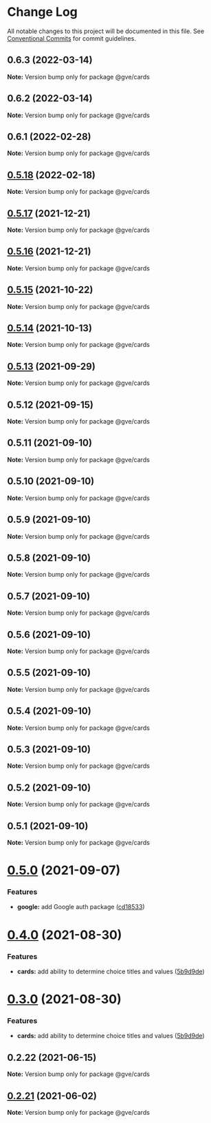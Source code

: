 # Change Log

All notable changes to this project will be documented in this file.
See [Conventional Commits](https://conventionalcommits.org) for commit guidelines.

## 0.6.3 (2022-03-14)

**Note:** Version bump only for package @gve/cards





## 0.6.2 (2022-03-14)

**Note:** Version bump only for package @gve/cards





## 0.6.1 (2022-02-28)

**Note:** Version bump only for package @gve/cards





## [0.5.18](https://github.com/CiscoDevNet/essentials/compare/@gve/cards@0.5.17...@gve/cards@0.5.18) (2022-02-18)

**Note:** Version bump only for package @gve/cards





## [0.5.17](https://github.com/CiscoDevNet/essentials/compare/@gve/cards@0.5.16...@gve/cards@0.5.17) (2021-12-21)

**Note:** Version bump only for package @gve/cards





## [0.5.16](https://github.com/CiscoDevNet/essentials/compare/@gve/cards@0.5.14...@gve/cards@0.5.16) (2021-12-21)

**Note:** Version bump only for package @gve/cards





## [0.5.15](https://github.com/mattnorris/essentials/compare/@gve/cards@0.5.14...@gve/cards@0.5.15) (2021-10-22)

**Note:** Version bump only for package @gve/cards





## [0.5.14](https://github.com/mattnorris/essentials/compare/@gve/cards@0.5.12...@gve/cards@0.5.14) (2021-10-13)

**Note:** Version bump only for package @gve/cards





## [0.5.13](https://github.com/mattnorris/essentials/compare/@gve/cards@0.5.12...@gve/cards@0.5.13) (2021-09-29)

**Note:** Version bump only for package @gve/cards





## 0.5.12 (2021-09-15)

**Note:** Version bump only for package @gve/cards





## 0.5.11 (2021-09-10)

**Note:** Version bump only for package @gve/cards





## 0.5.10 (2021-09-10)

**Note:** Version bump only for package @gve/cards





## 0.5.9 (2021-09-10)

**Note:** Version bump only for package @gve/cards





## 0.5.8 (2021-09-10)

**Note:** Version bump only for package @gve/cards





## 0.5.7 (2021-09-10)

**Note:** Version bump only for package @gve/cards





## 0.5.6 (2021-09-10)

**Note:** Version bump only for package @gve/cards





## 0.5.5 (2021-09-10)

**Note:** Version bump only for package @gve/cards





## 0.5.4 (2021-09-10)

**Note:** Version bump only for package @gve/cards





## 0.5.3 (2021-09-10)

**Note:** Version bump only for package @gve/cards





## 0.5.2 (2021-09-10)

**Note:** Version bump only for package @gve/cards





## 0.5.1 (2021-09-10)

**Note:** Version bump only for package @gve/cards





# [0.5.0](https://github.com/mattnorris/essentials/compare/@gve/cards@0.4.0...@gve/cards@0.5.0) (2021-09-07)


### Features

* **google:** add Google auth package ([cd18533](https://github.com/mattnorris/essentials/commit/cd185337daa5f2651d5d8e21eebad673de5c7f5d))





# [0.4.0](https://github.com/mattnorris/essentials/compare/@gve/cards@0.2.22...@gve/cards@0.4.0) (2021-08-30)


### Features

* **cards:** add ability to determine choice titles and values ([5b9d9de](https://github.com/mattnorris/essentials/commit/5b9d9de5a311830dcd21698c6cfa327c0dea88d3))





# [0.3.0](https://github.com/mattnorris/essentials/compare/@gve/cards@0.2.22...@gve/cards@0.3.0) (2021-08-30)


### Features

* **cards:** add ability to determine choice titles and values ([5b9d9de](https://github.com/mattnorris/essentials/commit/5b9d9de5a311830dcd21698c6cfa327c0dea88d3))





## 0.2.22 (2021-06-15)

**Note:** Version bump only for package @gve/cards





## [0.2.21](https://www-github.cisco.com/matnorri/essentials/compare/@gve/cards@0.2.20...@gve/cards@0.2.21) (2021-06-02)

**Note:** Version bump only for package @gve/cards
